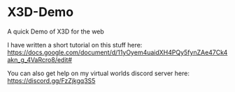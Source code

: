 # X3D-Demo
A quick Demo of X3D for the web

I have written a short tutorial on this stuff here: https://docs.google.com/document/d/11yOyem4uaidXH4PQy5fynZAe47Ck4akn_g_4VaRcro8/edit#

You can also get help on my virtual worlds discord server here: https://discord.gg/FzZjkgq3S5
